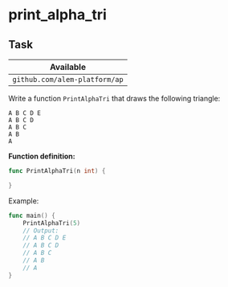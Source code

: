 # print_alpha_tri

## Task

| Available                     |
| ----------------------------- |
| `github.com/alem-platform/ap` |

Write a function `PrintAlphaTri` that draws the following triangle:

```
A B C D E
A B C D
A B C
A B
A
```

**Function definition:**

```go
func PrintAlphaTri(n int) {

}
```

Example:

```go
func main() {
    PrintAlphaTri(5)
    // Output:
    // A B C D E
    // A B C D
    // A B C
    // A B
    // A
}
```
